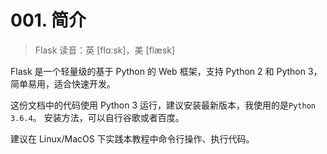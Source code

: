 # 001. 简介

> Flask 读音：英 [flɑːsk]，美 [flæsk]

Flask 是一个轻量级的基于 Python 的 Web 框架，支持 Python 2 和 Python 3，简单易用，适合快速开发。

这份文档中的代码使用 Python 3 运行，建议安装最新版本，我使用的是`Python 3.6.4`。
安装方法，可以自行谷歌或者百度。

建议在 Linux/MacOS 下实践本教程中命令行操作、执行代码。